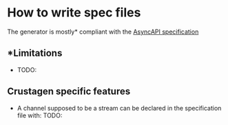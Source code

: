 # How to write spec files

The generator is mostly* compliant with the [AsyncAPI specification](https://github.com/asyncapi/spec)

## *Limitations

  - TODO:

## Crustagen specific features

  - A channel supposed to be a stream can be declared in the specification file with: TODO: 
